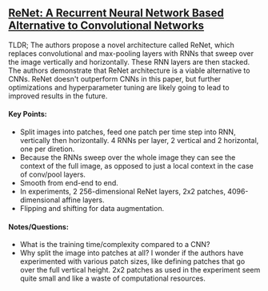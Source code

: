 ## [ReNet: A Recurrent Neural Network Based Alternative to Convolutional Networks](http://arxiv.org/abs/1505.00393)

TLDR; The authors propose a novel architecture called ReNet, which replaces convolutional and max-pooling layers with RNNs that sweep over the image vertically and horizontally. These RNN layers are then stacked. The authors demonstrate that ReNet architecture is a viable alternative to CNNs. ReNet doesn't outperform CNNs in this paper, but further optimizations and hyperparameter tuning are likely going to lead to improved results in the future.

#### Key Points:

- Split images into patches, feed one patch per time step into RNN, vertically then horizontally. 4 RNNs per layer, 2 vertical and 2 horizontal, one per diretion.
- Because the RNNs sweep over the whole image they can see the context of the full image, as opposed to just a local context in the case of conv/pool layers.
- Smooth from end-end to end.
- In experiments, 2 256-dimensional ReNet layers, 2x2 patches, 4096-dimensional affine layers.
- Flipping and shifting for data augmentation.

#### Notes/Questions:

- What is the training time/complexity compared to a CNN? 
- Why split the image into patches at all? I wonder if the authors have experimented with various patch sizes, like defining patches that go over the full vertical height. 2x2 patches as used in the experiment seem quite small and like a waste of computational resources.